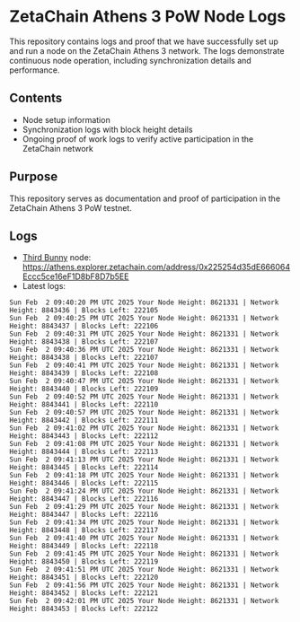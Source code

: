 # ZetaChain Athens 3 PoW Node Logs
This repository contains logs and proof that we have successfully set up and run a node on the ZetaChain Athens 3 network. The logs demonstrate continuous node operation, including synchronization details and performance.

## Contents
- Node setup information
- Synchronization logs with block height details
- Ongoing proof of work logs to verify active participation in the ZetaChain network

## Purpose
This repository serves as documentation and proof of participation in the ZetaChain Athens 3 PoW testnet.

## Logs

- [Third Bunny](https://thirdbunny.xyz/) node: https://athens.explorer.zetachain.com/address/0x225254d35dE666064Eccc5ce16eF1D8bF8D7b5EE
- Latest logs:
```
Sun Feb  2 09:40:20 PM UTC 2025 Your Node Height: 8621331 | Network Height: 8843436 | Blocks Left: 222105
Sun Feb  2 09:40:25 PM UTC 2025 Your Node Height: 8621331 | Network Height: 8843437 | Blocks Left: 222106
Sun Feb  2 09:40:31 PM UTC 2025 Your Node Height: 8621331 | Network Height: 8843438 | Blocks Left: 222107
Sun Feb  2 09:40:36 PM UTC 2025 Your Node Height: 8621331 | Network Height: 8843438 | Blocks Left: 222107
Sun Feb  2 09:40:41 PM UTC 2025 Your Node Height: 8621331 | Network Height: 8843439 | Blocks Left: 222108
Sun Feb  2 09:40:47 PM UTC 2025 Your Node Height: 8621331 | Network Height: 8843440 | Blocks Left: 222109
Sun Feb  2 09:40:52 PM UTC 2025 Your Node Height: 8621331 | Network Height: 8843441 | Blocks Left: 222110
Sun Feb  2 09:40:57 PM UTC 2025 Your Node Height: 8621331 | Network Height: 8843442 | Blocks Left: 222111
Sun Feb  2 09:41:02 PM UTC 2025 Your Node Height: 8621331 | Network Height: 8843443 | Blocks Left: 222112
Sun Feb  2 09:41:08 PM UTC 2025 Your Node Height: 8621331 | Network Height: 8843444 | Blocks Left: 222113
Sun Feb  2 09:41:13 PM UTC 2025 Your Node Height: 8621331 | Network Height: 8843445 | Blocks Left: 222114
Sun Feb  2 09:41:18 PM UTC 2025 Your Node Height: 8621331 | Network Height: 8843446 | Blocks Left: 222115
Sun Feb  2 09:41:24 PM UTC 2025 Your Node Height: 8621331 | Network Height: 8843447 | Blocks Left: 222116
Sun Feb  2 09:41:29 PM UTC 2025 Your Node Height: 8621331 | Network Height: 8843447 | Blocks Left: 222116
Sun Feb  2 09:41:34 PM UTC 2025 Your Node Height: 8621331 | Network Height: 8843448 | Blocks Left: 222117
Sun Feb  2 09:41:40 PM UTC 2025 Your Node Height: 8621331 | Network Height: 8843449 | Blocks Left: 222118
Sun Feb  2 09:41:45 PM UTC 2025 Your Node Height: 8621331 | Network Height: 8843450 | Blocks Left: 222119
Sun Feb  2 09:41:51 PM UTC 2025 Your Node Height: 8621331 | Network Height: 8843451 | Blocks Left: 222120
Sun Feb  2 09:41:56 PM UTC 2025 Your Node Height: 8621331 | Network Height: 8843452 | Blocks Left: 222121
Sun Feb  2 09:42:01 PM UTC 2025 Your Node Height: 8621331 | Network Height: 8843453 | Blocks Left: 222122
```
